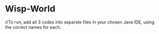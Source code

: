 # Wisp-World
//To run, add all 3 codes into separate files in your chosen Java IDE, using the correct names for each.
